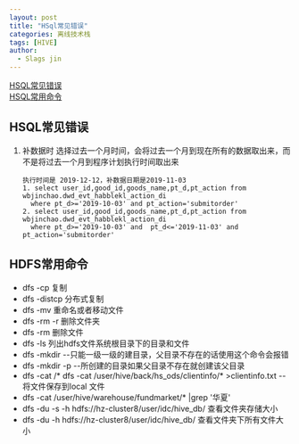 ```yaml
---
layout: post
title: "HSql常见错误"
categories: 离线技术栈
tags: [HIVE]
author:
  - Slags jin
---
```



[HSQL常见错误](##HSQL常见错误)   
[HSQL常用命令](##HSQL常用命令)  
##  HSQL常见错误
1. 补数据时 选择过去一个月时间，会将过去一个月到现在所有的数据取出来，而不是将过去一个月到程序计划执行时间取出来
   
    ~~~
    执行时间是 2019-12-12，补数据日期是2019-11-03
    1. select user_id,good_id,goods_name,pt_d,pt_action from wbjinchao.dwd_evt_habblekl_action_di
      where pt_d>='2019-10-03' and pt_action='submitorder'  
    2. select user_id,good_id,goods_name,pt_d,pt_action from wbjinchao.dwd_evt_habblekl_action_di
      where pt_d>='2019-10-03' and  pt_d<='2019-11-03' and pt_action='submitorder'
    ~~~
##  HDFS常用命令
* dfs -cp 复制
* dfs -distcp 分布式复制
* dfs -mv 重命名或者移动文件
* dfs -rm -r 删除文件夹
* dfs -rm 删除文件
* dfs -ls 列出hdfs文件系统根目录下的目录和文件
* dfs  -mkdir  <hdfs path>  --只能一级一级的建目录，父目录不存在的话使用这个命令会报错
* dfs -mkdir -p <hdfs path>   --所创建的目录如果父目录不存在就创建该父目录
* dfs -cat <hdfs file>/*
  dfs -cat /user/hive/back/hs_ods/clientinfo/* >clientinfo.txt
  -- 将文件保存到local 文件
* dfs -cat /user/hive/warehouse/fundmarket/* |grep '华夏'
* dfs  -du -s -h  hdfs://hz-cluster8/user/idc/hive_db/  查看文件夹存储大小
* dfs  -du -h  hdfs://hz-cluster8/user/idc/hive_db/   查看文件夹下所有文件大小
